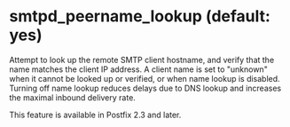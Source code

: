 # smtpd_peername_lookup (default: yes)
 Attempt to look up the remote SMTP client hostname, and verify that
the name matches the client IP address. A client name is set to
"unknown" when it cannot be looked up or verified, or when name
lookup is disabled. Turning off name lookup reduces delays due to
DNS lookup and increases the maximal inbound delivery rate. 


 This feature is available in Postfix 2.3 and later. 


